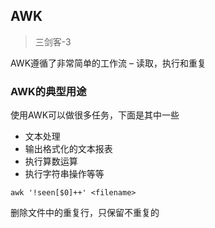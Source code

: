 ## AWK
> 三剑客-3

AWK遵循了非常简单的工作流 – 读取，执行和重复
### AWK的典型用途
使用AWK可以做很多任务，下面是其中一些
* 文本处理
* 输出格式化的文本报表
* 执行算数运算
* 执行字符串操作等等
```
awk '!seen[$0]++' <filename>
```
删除文件中的重复行，只保留不重复的
